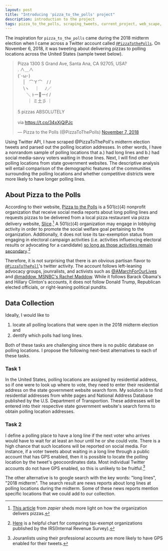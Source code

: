 ```yaml
---
layout: post
title: "Introducing 'pizza_to_the_polls' project"
description: introduction to the project
tags: pizza_to_the_polls, scraping_tweets, current_project, web_scape, python, R
---
```


The inspiration for `pizza_to_the_polls` came during the 2018 midterm election when I came across a Twitter account called [`@PizzaTothePolls`](https://twitter.com/PizzaToThePolls). On November 6, 2018, it was tweeting about delivering pizzas to polling locations across the United States (sample tweet below). 


<blockquote class="twitter-tweet"><p lang="ja" dir="ltr">Pizza 1300 S Grand Ave, Santa Ana, CA 92705, USA?<br>. ∧＿∧ <br> (´･ω･)<br>　 |　⌒Ｙ⌒　/ /<br>　 \ヽ　 ｜　 ﾉ／<br>　　＼ ﾄー🍕ーｲ /<br>　　 ｜ ミ土彡 ｜<br> <br>5 pizzas ABSOLUTELY <br> <br>via <a href="https://t.co/34xXjQiPJc">https://t.co/34xXjQiPJc</a></p>&mdash; Pizza to the Polls (@PizzaToThePolls) <a href="https://twitter.com/PizzaToThePolls/status/1060035393968660480?ref_src=twsrc%5Etfw">November 7, 2018</a></blockquote> <script async src="https://platform.twitter.com/widgets.js" charset="utf-8"></script>


Using Twitter API, I have scraped @PizzaToThePoll's midterm election tweets and parsed out the polling location addresses. In other words, I have a nonrandom sample of polling locations that a.) had long lines and b.) had social media-savvy voters waiting in those lines. Next, I will find other polling locations from state government websites. The descriptive analysis will entail comparison of the demographic features of the communities surrounding the polling locations and whether competitive districts were more likely to have longer polling lines.

## About Pizza to the Polls

According to their website, [Pizza to the Polls](https://polls.pizza/about/) is a 501(c)(4) nonprofit organization that receive social media reports about long polling lines and requests pizzas to be delivered from a local pizza restaurant via pizza delivery website, [Slice](https://slicelife.com/).[^activity] A 501(c)(4) organization may engage in lobbying activity in order to promote the social welfare goal pertaining to the organization. Additionally, it does not lose its tax-exemption status from engaging in electoral campaign activities (i.e. activities influencing electoral results or advocating for a candidate) [so long as those activities remain secondary](https://www.irs.gov/charities-non-profits/other-non-profits/social-welfare-organizations).[^chart] 

Therefore, it is not surprising that there is an obvious partisan flavor to [`@PizzaToThePoll`](https://twitter.com/PizzaToThePolls)'s twitter activity. The account follows left-leaning advocacy groups, jounralists, and activists such as [@AMarchForOurLives](https://twitter.com/AMarch4OurLives) and [@maddow, MSNBC's Rachel Maddow](https://twitter.com/maddow). While it follows Barack Obama's and Hillary Clinton's accounts, it does not follow Donald Trump, Republican elected officials, or right-leaning political pundits. 

[^chart]: [Here](https://www.irs.gov/charities-non-profits/common-tax-law-restrictions-on-activities-of-exempt-organizations) is a helpful chart for comparing tax-exempt organizations published by the IRS(Internal Revenue Survey). 

[^activity]: [This article](https://zapier.com/blog/pizza-to-the-polls-automation/?utm_medium=social&utm_source=twitter) from *zapier* sheds more light on how the organization delivers pizzas. 


## Data Collection

Ideally, I would like to 
<ol>
<li>locate all polling locations that were open in the 2018 midterm election and</li>
<li>dentify which polls had long lines. </li>
</ol>

Both of these tasks are challenging since there is no public database on polling locations. I propose the following next-best alternatives to each of these tasks.

### Task 1

In the United States, polling locations are assigned by residential address, so if one were to look up where to vote, they need to enter their residential address on the state government website search form. My solution is to find residential addresses from white pages and National Address Database published by the U.S. Department of Transportion. These addresses will be entered into their respective state government website's search forms to obtain polling location addresses. 

### Task 2

I define a polling place to have a long line if the next voter who arrives would have to wait for at least an hour until he or she could vote. There is a high chance that such locations will be reported on social media. For instance, if a voter tweets about waiting in a long line through a public account that has GPS enabled, then it is possible to locate the polling location by the tweet's geocoordinates data. Most individual Twitter accounts do not have GPS enabled, so this is unlikely to be fruitful.[^geo]

The other alternative is to google search with the key words: "long lines", "2018 midterm". The search result are news reports about long lines at polling locations during the midterm. Some of these news reports mention specific locations that we could add to our collection. 

[^geo]: Jouranlists using their professional accounts are more likely to have GPS enabled for their tweets. 


